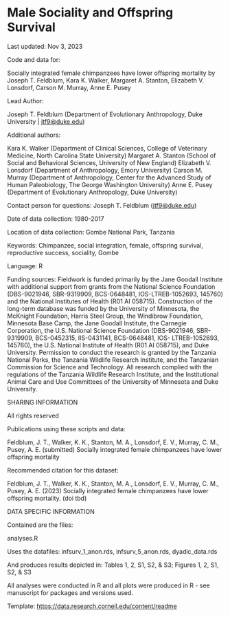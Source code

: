 # Male Sociality and Offspring Survival

Last updated: Nov 3, 2023

Code and data for:

Socially integrated female chimpanzees have lower offspring mortality
by Joseph T. Feldblum, Kara K. Walker, Margaret A. Stanton, Elizabeth V. Lonsdorf, Carson M. Murray, Anne E. Pusey

Lead Author:

Joseph T. Feldblum (Department of Evolutionary Anthropology, Duke University | jtf9@duke.edu)

Additional authors:

Kara K. Walker (Department of Clinical Sciences, College of Veterinary Medicine, North Carolina State University)
Margaret A. Stanton (School of Social and Behavioral Sciences, University of New England)
Elizabeth V. Lonsdorf (Department of Anthropology, Emory University)
Carson M. Murray (Department of Anthropology, Center for the Advanced Study of Human Paleobiology, The George Washington University)
Anne E. Pusey (Department of Evolutionary Anthropology, Duke University)

Contact person for questions: Joseph T. Feldblum (jtf9@duke.edu)

Date of data collection: 1980-2017

Location of data collection: Gombe National Park, Tanzania

Keywords: Chimpanzee, social integration, female, offspring survival, reproductive success, sociality, Gombe

Language: R

Funding sources: Fieldwork is funded primarily by the Jane Goodall Institute with additional support from grants from the National Science Foundation (DBS-9021946, SBR-9319909, BCS-0648481, IOS-LTREB-1052693, 145760) and the National Institutes of Health (R01 AI 058715).  Construction of the long-term database was funded by the University of Minnesota, the McKnight Foundation, Harris Steel Group, the Windibrow Foundation, Minnesota Base Camp, the Jane Goodall Institute, the Carnegie Corporation, the U.S. National Science Foundation (DBS-9021946, SBR-9319909, BCS-0452315, IIS-0431141, BCS-0648481, IOS- LTREB-1052693, 145760), the U.S. National Institute of Health (R01 AI 058715), and Duke University.  Permission to conduct the research is granted by the Tanzania National Parks, the Tanzania Wildlife Research Institute, and the Tanzanian Commission for Science and Technology. All research complied with the regulations of the Tanzania Wildlife Research Institute, and the Institutional Animal Care and Use Committees of the University of Minnesota and Duke University.

SHARING INFORMATION

All rights reserved

Publications using these scripts and data:

Feldblum, J. T., Walker, K. K., Stanton, M. A., Lonsdorf, E. V., Murray, C. M., Pusey, A. E. (submitted) Socially integrated female chimpanzees have lower offspring mortality

Recommended citation for this dataset:

Feldblum, J. T., Walker, K. K., Stanton, M. A., Lonsdorf, E. V., Murray, C. M., Pusey, A. E. (2023) Socially integrated female chimpanzees have lower offspring mortality. (doi tbd)

DATA SPECIFIC INFORMATION

Contained are the files:

analyses.R

Uses the datafiles: infsurv_1_anon.rds, infsurv_5_anon.rds, dyadic_data.rds

And produces results depicted in: Tables 1, 2, S1, S2, & S3; Figures 1, 2, S1, S2, & S3


All analyses were conducted in R and all plots were produced in R - see manuscript for packages and versions used.

Template: https://data.research.cornell.edu/content/readme
